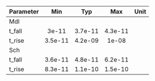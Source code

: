 |Parameter|Min | Typ | Max| Unit|
|:---| :-:| :-:| :-:| :-:|
|Mdl| | | | |
|t_fall | 3e-11 | 3.7e-11 | 4.3e-11| |
|t_rise | 3.5e-11 | 4.2e-09 | 1e-08| |
|Sch| | | | |
|t_fall | 3.6e-11 | 4.8e-11 | 6.2e-11| |
|t_rise | 8.3e-11 | 1.1e-10 | 1.5e-10| |
